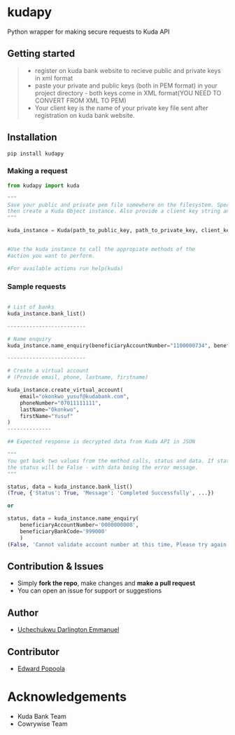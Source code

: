 # kudapy

Python wrapper for making secure requests to Kuda API

## Getting started
> - register on kuda bank website to recieve public and private keys in xml format
> - paste your private and public keys (both in PEM format) in your project directory
	- both keys come in XML format(YOU NEED TO CONVERT FROM XML TO PEM)
> - Your client key is the name of your private key file sent after registration on kuda bank website.

## Installation

 `pip install kudapy`


### Making a request

```py
from kudapy import kuda

"""
Save your public and private pem file somewhere on the filesystem. Specify the full path to your keys
then create a Kuda Object instance. Also provide a client key string and base url (for production).
"""

kuda_instance = Kuda(path_to_public_key, path_to_private_key, client_key_string, base_url)


#Use the kuda instance to call the appropiate methods of the 
#action you want to perform.

#For available actions run help(kuda)

```

### Sample requests

```py

# List of banks
kuda_instance.bank_list()

-------------------------

# Name enquiry
kuda_instance.name_enquiry(beneficiaryAccountNumber="1100000734", beneficiaryBankCode= "999129")

-------------------------

# Create a virtual account 
# (Provide email, phone, lastname, firstname)

kuda_instance.create_virtual_account(
    email="okonkwo_yusuf@kudabank.com", 
    phoneNumber="07011111111",
    lastName="Okonkwo",
    firstName="Yusuf"
)
--------------

## Expected response is decrypted data from Kuda API in JSON

"""
You get back two values from the method calls, status and data. If status is true, there is a valid response data else
the status will be False - with data being the error message.
"""

status, data = kuda_instance.bank_list()
(True, {'Status': True, 'Message': 'Completed Successfully', ...})

or

status, data = kuda_instance.name_enquiry(
    beneficiaryAccountNumber='0000000000',
    beneficiaryBankCode='999000'
    )
(False, 'Cannot validate account number at this time, Please try again')

```

## Contribution & Issues

- Simply **fork the repo**, make changes and **make a pull request**
- You can open an issue for support or suggestions

## Author

- [Uchechukwu Darlington Emmanuel](https://github.com/daleentontech)

## Contributor

- [Edward Popoola](https://github.com/erdypee)

# Acknowledgements

- Kuda Bank Team
- Cowrywise Team
